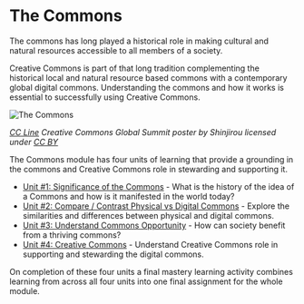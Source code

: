 # The Commons

The commons has long played a historical role in making cultural and natural resources accessible to all members of a society. 

Creative Commons is part of that long tradition complementing the historical local and natural resource based commons with a contemporary global digital commons. Understanding the commons and how it works is essential to successfully using Creative Commons.


![The Commons](https://github.com/creativecommons/cc-cert-map/blob/master/img/GS-poster-CC-Line.jpg "CC Poster")

*[CC Line](http://www.loftwork.com/downloads/sinjirou/archive/311821) Creative Commons Global Summit poster by Shinjirou licensed under [CC BY](https://creativecommons.org/licenses/by/2.1/jp/)*


The Commons module has four units of learning that provide a grounding in the commons and Creative Commons role in stewarding and supporting it.


* [Unit #1: Significance of the Commons](significance.md) - What is the history of the idea of a Commons and how is it manifested in the world today?
* [Unit #2: Compare / Contrast Physical vs Digital Commons](physical-digital.md) - Explore the similarities and differences between physical and digital commons.
* [Unit #3: Understand Commons Opportunity](opportunity.md) - How can society benefit from a thriving commons?
* [Unit #4: Creative Commons](creative-commons.md) - Understand Creative Commons role in supporting and stewarding the digital commons.


On completion of these four units a final mastery learning activity combines learning from across all four units into one final assignment for the whole module.
